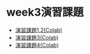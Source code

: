 # week3演習課題

- [演習課題1,2(Colab)](https://colab.research.google.com/drive/1xPm6i6lG8zP3XlklNUW8jn9SWnrrqJT1?usp=sharing)
- [演習課題3(Colab)](https://colab.research.google.com/drive/16mZ11lxfpgh7K3PPb0rbYMiOCUKBHNjv?usp=sharing)
- [演習課題4(Colab)](https://colab.research.google.com/drive/18-NM5gRw1X6zpf9Shl3nDLfdeENpK4DW?usp=sharing)
